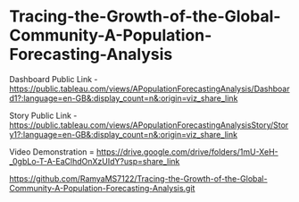 # Tracing-the-Growth-of-the-Global-Community-A-Population-Forecasting-Analysis
Dashboard Public Link - https://public.tableau.com/views/APopulationForecastingAnalysis/Dashboard1?:language=en-GB&:display_count=n&:origin=viz_share_link

Story Public Link - https://public.tableau.com/views/APopulationForecastingAnalysisStory/Story1?:language=en-GB&:display_count=n&:origin=viz_share_link

Video Demonstration = https://drive.google.com/drive/folders/1mU-XeH-_0gbLo-T-A-EaClhdOnXzUIdY?usp=share_link

https://github.com/RamyaMS7122/Tracing-the-Growth-of-the-Global-Community-A-Population-Forecasting-Analysis.git
